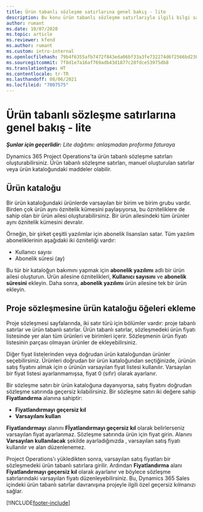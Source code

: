 ```yaml
---
title: Ürün tabanlı sözleşme satırlarına genel bakış - lite
description: Bu konu ürün tabanlı sözleşme satırlarıyla ilgili bilgi sağlar.
author: rumant
ms.date: 10/07/2020
ms.topic: article
ms.reviewer: kfend
ms.author: rumant
ms.custom: intro-internal
ms.openlocfilehash: 79b4f6355afb7472f843eda06bf33a3fe732274d6f2566bd23000aa11cbfdce1
ms.sourcegitcommit: 7f8d1e7a16af769adb43d1877c28fdce53975db8
ms.translationtype: HT
ms.contentlocale: tr-TR
ms.lasthandoff: 08/06/2021
ms.locfileid: "7007575"
---
```

# <a name="product-based-contract-lines-overview---lite"></a>Ürün tabanlı sözleşme satırlarına genel bakış - lite

_**Şunlar için geçerlidir:** Lite dağıtımı: anlaşmadan proforma faturaya_

Dynamics 365 Project Operations'ta ürün tabanlı sözleşme satırları oluşturabilirsiniz. Ürün tabanlı sözleşme satırları, manuel oluşturulan satırlar veya ürün kataloğundaki maddeler olabilir.

## <a name="product-catalog"></a>Ürün kataloğu

Bir ürün kataloğundaki ürünlerde varsayılan bir birim ve birim grubu vardır. Birden çok ürün aynı öznitelik kümesini paylaşıyorsa, bu özniteliklere de sahip olan bir ürün ailesi oluşturabilirsiniz. Bir ürün ailesindeki tüm ürünler aynı öznitelik kümesini devralır.

Örneğin, bir şirket çeşitli yazılımlar için abonelik lisansları satar. Tüm yazılım aboneliklerinin aşağıdaki iki özniteliği vardır:

- Kullanıcı sayısı
- Abonelik süresi (ay)

Bu tür bir kataloğun bakımını yapmak için **abonelik yazılımı** adlı bir ürün ailesi oluşturun. Ürün ailesine öznitelikleri, **Kullanıcı sayısını** ve **abonelik süresini** ekleyin. Daha sonra, **abonelik yazılımı** ürün ailesine tek bir ürün ekleyin.

## <a name="add-product-catalog-items-to-a-project-contract"></a>Proje sözleşmesine ürün kataloğu öğeleri ekleme

Proje sözleşmesi sayfalarında, iki satır türü için bölümler vardır: proje tabanlı satırlar ve ürün tabanlı satırlar. Ürün tabanlı satırlar, sözleşmedeki ürün fiyatı listesinde yer alan tüm ürünleri ve birimleri içerir. Sözleşmenin ürün fiyatı listesinin parçası olmayan ürünler de ekleyebilirsiniz.

Diğer fiyat listelerinden veya doğrudan ürün kataloğundan ürünler seçebilirsiniz. Ürünleri doğrudan bir ürün kataloğundan seçtiğinizde, ürünün satış fiyatını almak için o ürünün varsayılan fiyat listesi kullanılır. Varsayılan bir fiyat listesi ayarlanmamışsa, fiyat 0 (sıfır) olarak ayarlanır.

Bir sözleşme satırı bir ürün kataloğuna dayanıyorsa, satış fiyatını doğrudan sözleşme satırında geçersiz kılabilirsiniz. Bir sözleşme satırı iki değere sahip **Fiyatlandırma** alanına sahiptir:

- **Fiyatlandırmayı geçersiz kıl**
- **Varsayılanı kullan**

**Fiyatlandırmayı** alanını **Fİyatlandırmayı geçersiz kıl** olarak belirlerseniz varsayılan fiyat ayarlanmaz. Sözleşme satırında ürün için fiyat girin. Alanını **Varsayılan kullanılacak** şekilde ayarladığınızda , varsayılan satış fiyatı kullanılır ve alan düzenlenemez.

Project Operations'ı yükledikten sonra, varsayılan satış fiyatları bir sözleşmedeki ürün tabanlı satırlara girilir. Ardından **Fiyatlandırma** alanı **Fiyatlandırmayı geçersiz kıl** olarak ayarlanır ve böylece sözleşme satırlarındaki varsayılan fiyatı düzenleyebilirsiniz. Bu, Dynamics 365 Sales içindeki ürün tabanlı satırlar davranışına projeyle ilgili özel geçersiz kılmanızı sağlar.


[!INCLUDE[footer-include](../../includes/footer-banner.md)]
